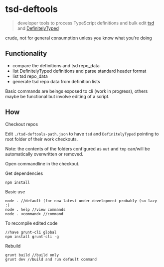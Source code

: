 # tsd-deftools

> developer tools to process TypeScript definitions and bulk edit [tsd](https://github.com/Diullei/tsd) and [DefinitelyTyped](https://github.com/borisyankov/DefinitelyTyped)

crude, not for general consumption unless you know what you're doing

## Functionality

- compare the definitions and tsd repo_data
- list DefinitelyTyped definitions and parse standard header format
- list tsd repo_data
- generate tsd repo data from definition lists

Basic commands are beings exposed to cli (work in progress), others maybe be functional but involve editing of a script.

## How

Checkout repos

Edit `./tsd-deftools-path.json` to have `tsd` and `DefinitelyTyped` pointing to root folder of their work checkouts.

Note: the contents of the folders configured as `out` and `tmp` can/will be automatically overwritten or removed.

Open commandline in the checkout.

Get dependencies
````
npm install
````

Basic use
````
node . //default (for now latest under-development probably (so lazy :)
node . help //view commands
node . <command> //command
````

To recompile edited code
````
//have grunt-cli global
npm install grunt-cli -g
````

Rebuild
````
grunt build //build only
grunt dev //build and run default command
````
